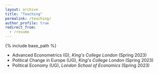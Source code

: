 ```yaml
---
layout: archive
title: "Teaching"
permalink: /teaching/
author_profile: true
redirect_from:
  - /resume
---
```

{% include base_path %}


- Advanced Econometrics (G), *King's College London* (Spring 2023)
- Political Change in Europe (UG), *King's College London* (Spring 2023)
- Political Economy (UG), *London School of Economics* (Spring 2023)

<!-- <object data="http://testcas.github.io/files/CV_EstebanCasanelles.pdf" type="application/pdf" width="700px" height="700px">
    <embed src="http://testcas.github.io/files/CV_EstebanCasanelles.pdf">
        <p>This browser does not support PDFs. Please download the PDF to view it: <a href="http://testcas.github.io/files/CV_EstebanCasanelles.pdf">Download PDF</a>.</p>
    </embed>
</object> -->


